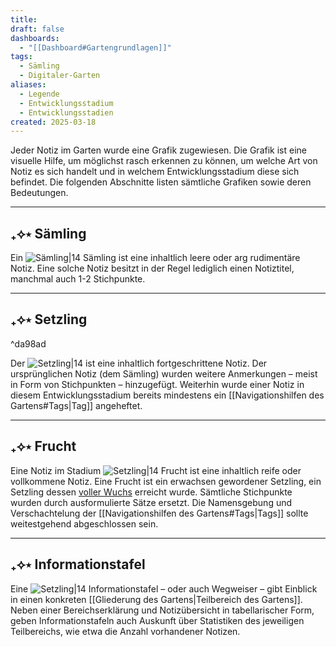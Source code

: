 ```yaml
---
title: 
draft: false
dashboards:
  - "[[Dashboard#Gartengrundlagen]]"
tags:
  - Sämling
  - Digitaler-Garten
aliases:
  - Legende
  - Entwicklungsstadium
  - Entwicklungsstadien
created: 2025-03-18
---
```


Jeder Notiz im Garten wurde eine Grafik zugewiesen. Die Grafik ist eine visuelle Hilfe, um möglichst rasch erkennen zu können, um welche Art von Notiz es sich handelt und in welchem Entwicklungsstadium diese sich befindet. Die folgenden Abschnitte listen sämtliche Grafiken sowie deren Bedeutungen.

---

## ₊⟡⋆ Sämling

Ein ![Sämling|14](https://liebeswerke.me/img/tree-1.svg) Sämling ist eine inhaltlich leere oder arg rudimentäre Notiz. Eine solche Notiz besitzt in der Regel lediglich einen Notiztitel, manchmal auch 1-2 Stichpunkte.

---

## ₊⟡⋆ Setzling

^da98ad

Der ![Setzling|14](https://liebeswerke.me/img/tree-2.svg) ist eine inhaltlich fortgeschrittene Notiz. Der ursprünglichen Notiz (dem Sämling) wurden weitere Anmerkungen – meist in Form von Stichpunkten – hinzugefügt. Weiterhin wurde einer Notiz in diesem Entwicklungsstadium bereits mindestens ein [[Navigationshilfen des Gartens#Tags|Tag]] angeheftet.

---

## ₊⟡⋆ Frucht

Eine Notiz im Stadium ![Setzling|14](https://liebeswerke.me/img/tree-3.svg) Frucht ist eine inhaltlich reife oder vollkommene Notiz. Eine Frucht ist ein erwachsen gewordener Setzling, ein Setzling dessen [voller Wuchs](https://www.csv-bibel.de/strongs/g5047) erreicht wurde. Sämtliche Stichpunkte wurden durch ausformulierte Sätze ersetzt. Die Namensgebung und Verschachtelung der [[Navigationshilfen des Gartens#Tags|Tags]] sollte weitestgehend abgeschlossen sein. 

---

## ₊⟡⋆ Informationstafel

Eine ![Setzling|14](https://liebeswerke.me/img/signpost.svg) Informationstafel – oder auch Wegweiser – gibt Einblick in einen konkreten [[Gliederung des Gartens|Teilbereich des Gartens]]. Neben einer Bereichserklärung und Notizübersicht in tabellarischer Form, geben Informationstafeln auch Auskunft über Statistiken des jeweiligen Teilbereichs, wie etwa die Anzahl vorhandener Notizen.
